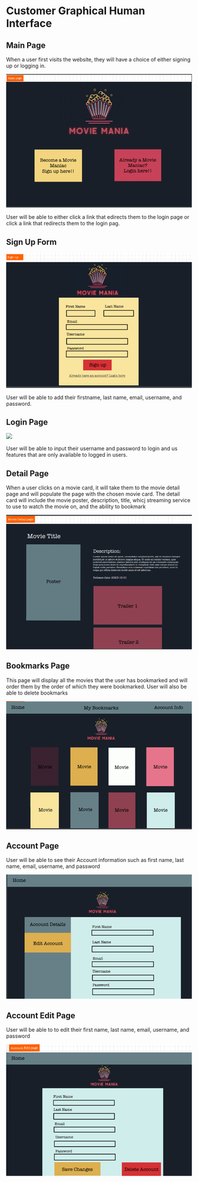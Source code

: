 # Customer Graphical Human Interface

## Main Page
When a user first visits the website, they will have a choice of either signing up or logging in.

<img src="./wireframes/main.png" />

User will be able to either click a link that edirects them to the login page or click a link that redirects them to the login pag.

## Sign Up Form

<img src="./wireframes/signup.png" />

User will be able to add their firstname, last name, email, username, and password.

## Login Page

<img src="./wireframeslogin.png" />

User will be able to input their username and password to login and us features that are only available to logged in users.

## Detail Page

When a user clicks on a movie card, it will take them to the movie detail page and will populate the page with the chosen movie card. The detail card will include the movie poster, description, title, whicj streaming service to use to watch the movie on, and the ability to bookmark

<img src="./wireframes/moviedetail.png" />

## Bookmarks Page

This page will display all the movies that the user has bookmarked and will order them by the order of which they were bookmarked. User will also be able to delete bookmarks

<img src="./wireframes/bookmarks.png" />

## Account Page

User will be able to see their Account information such as first name, last name, email, username, and password

<img src="./wireframes/accountpage.png" />

## Account Edit Page

User will be able to to edit their first name, last name, email, username, and password

<img src="./wireframes/accountedit.png" />
